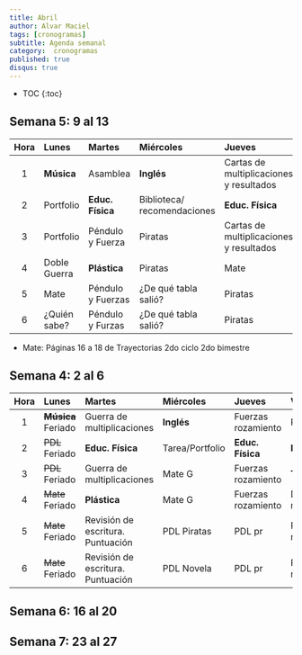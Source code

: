 ```yaml
---
title: Abril
author: Alvar Maciel
tags: [cronogramas]
subtitle: Agenda semanal
category:  cronogramas
published: true
disqus: true
---
```

<!--
|Hora|Lunes                    |Martes                     |Miércoles                  |Jueves                  |Viernes                  |
|:--:|:------------------------|:--------------------------|:--------------------------|:---------------------  |:------------------------|
|1   |**Música**               |Cs /apoyo Mate             |**Inglés**                 |Mate /apoyo Mate        |PDL r                    |
|2   |PDL                      |**Educ. Física**           |portfolo                   |**Educ. Física**        |**Inglés**               |
|3   |PDL                      |Cs /apoyo Mate             |PDL pr                     |Mate /apoyo Mate        |**Técnología**           |
|4   |Mate                     |**Plástica**               |PDL pr                     |Mate                    |Cs                       |
|5   |Mate                     |Cs                         |Mate G                     |PDL pr                  |Cs                       |
|6   |Mate                     |PDL r                      |Mate G                     |PDL pr                  |Cs                       |
-->

* TOC
{:toc}

## Semana 5: 9 al 13

|Hora|Lunes                    |Martes                     |Miércoles                  |Jueves                  |Viernes                  |
|:--:|:------------------------|:--------------------------|:--------------------------|:---------------------  |:------------------------|
|1   |**Música**               |Asamblea                   |**Inglés**                 |Cartas de multiplicaciones y resultados|Rafaela                  |
|2   |Portfolio                |**Educ. Física**           |Biblioteca/ recomendaciones|**Educ. Física**        |**Inglés**               |
|3   |Portfolio                |Péndulo y Fuerza           |Piratas                    |Cartas de multiplicaciones y resultados|**Técnología**           |
|4   |Doble Guerra             |**Plástica**               |Piratas                    |Mate                    |Pausa evaluativa         |
|5   |Mate                     |Péndulo y Fuerzas          |¿De qué tabla salió?       |Piratas                 |Pausa Evaluativa         |
|6   |¿Quién sabe?             |Péndulo y Furzas           |¿De qué tabla salió?       |Piratas                 |Pausa Evaluativa         |


- Mate: Páginas 16 a 18 de Trayectorias 2do ciclo 2do bimestre



## Semana 4: 2 al 6

|Hora|Lunes                    |Martes                     |Miércoles                  |Jueves                  |Viernes                  |
|:--:|:------------------------|:--------------------------|:--------------------------|:---------------------  |:------------------------|
|1   |~~**Música**~~ Feriado   |Guerra de multiplicaciones |**Inglés**                 |Fuerzas rozamiento      |PDL r                    |
|2   |~~PDL~~ Feriado          |**Educ. Física**           |Tarea/Portfolio                   |**Educ. Física**        |**Inglés**               |
|3   |~~PDL~~ Feriado          |Guerra de multiplicaciones |Mate G                |Fuerzas rozamiento      |**Técnología**           |
|4   |~~Mate~~ Feriado         |**Plástica**               |Mate G               |Fuerzas rozamiento      |Doble Guerra multiplicaciones|
|5   |~~Mate~~ Feriado         |Revisión de escritura. Puntuación|PDL Piratas                    |PDL pr            |Problemas relacionados   |
|6   |~~Mate~~ Feriado         |Revisión de escritura. Puntuación|PDL Novela                    |PDL pr            |Problemas relacionados   |



## Semana 6: 16  al 20

## Semana 7: 23 al 27

